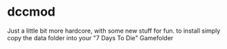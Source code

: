 # dccmod
Just a little bit more hardcore, with some new stuff for fun.
to install simply copy the data folder into your "7 Days To Die" Gamefolder
